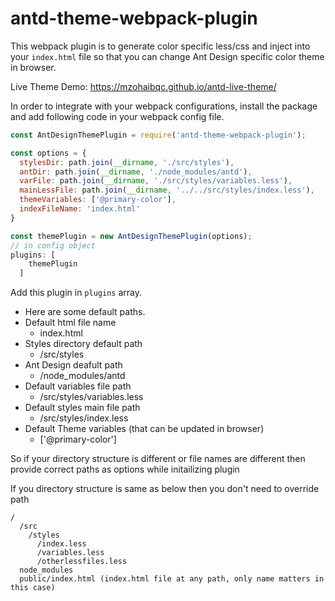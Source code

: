 # antd-theme-webpack-plugin

This webpack plugin is to  generate color specific less/css and inject into your `index.html` file so 
that you can change Ant Design specific color theme in browser.

Live Theme Demo: https://mzohaibqc.github.io/antd-live-theme/

In order to integrate with your webpack configurations, install the package and add following code in your webpack config file.

```js
const AntDesignThemePlugin = require('antd-theme-webpack-plugin');

const options = {
  stylesDir: path.join(__dirname, './src/styles'),
  antDir: path.join(__dirname, './node_modules/antd'),
  varFile: path.join(__dirname, './src/styles/variables.less'),
  mainLessFile: path.join(__dirname, '../../src/styles/index.less'),
  themeVariables: ['@primary-color'],
  indexFileName: 'index.html'
}

const themePlugin = new AntDesignThemePlugin(options);
// in config object
plugins: [
    themePlugin
  ]
```
Add this plugin in `plugins` array.

- Here are some default paths.
- Default html file name
  - index.html
- Styles directory default path
  - /src/styles
- Ant Design deafult path
  - /node_modules/antd
- Default variables file path
  - /src/styles/variables.less
- Default styles main file path
  - /src/styles/index.less
- Default Theme variables (that can be updated in browser)
  - ['@primary-color']

So if your directory structure is different or file names are different then provide correct paths as options 
while initailizing plugin

If you directory structure is same as below then you don't need to override path
```
/
  /src
    /styles
      /index.less
      /variables.less
      /otherlessfiles.less
  node_modules
  public/index.html (index.html file at any path, only name matters in this case)
```
